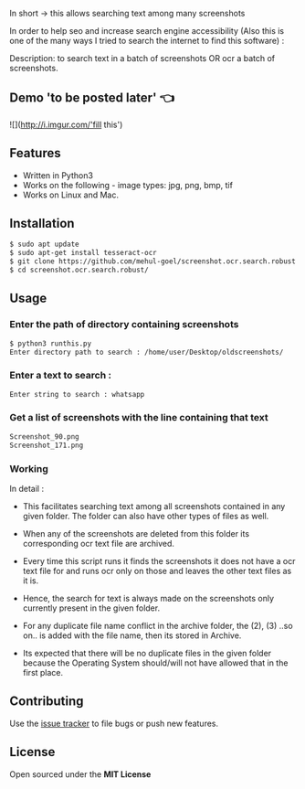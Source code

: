 In short -> this allows searching text among many screenshots   

In order to help seo and increase search engine accessibility (Also this is one of the many ways I tried to search the internet to find this software) :

Description: to search text in a batch of screenshots OR ocr a batch of screenshots.



## Demo  'to be posted later' :point_left:
![](http://i.imgur.com/'fill this')

## Features

- Written in Python3
- Works on the following - image types: jpg, png, bmp, tif
- Works on Linux and Mac.

## Installation

```bash
$ sudo apt update 
$ sudo apt-get install tesseract-ocr
$ git clone https://github.com/mehul-goel/screenshot.ocr.search.robust
$ cd screenshot.ocr.search.robust/
```

## Usage

### Enter the path of directory containing screenshots

```bash
$ python3 runthis.py
Enter directory path to search : /home/user/Desktop/oldscreenshots/
```

### Enter a text to search :

```bash
Enter string to search : whatsapp
```

### Get a list of screenshots with the line containing that text

```bash
Screenshot_90.png 
Screenshot_171.png 
```

### Working

In detail : 
- This facilitates searching text among all screenshots contained in any given folder. The folder can also have other types of files as well. 

- When any of the screenshots are deleted from this folder its corresponding ocr text file are archived.

- Every time this script runs it finds the screenshots it does not have a ocr text file for and runs ocr only on those and leaves the other text files as it is.

- Hence, the search for text is always made on the screenshots only currently present in the given folder.

- For any duplicate file name conflict in the archive folder, the (2), (3) ..so on.. is added with the file name, then its stored in Archive.

- Its expected that there will be no duplicate files in the given folder because the Operating System should/will not have allowed that in the first place.

## Contributing

Use the [issue tracker](https://github.com/mehul-goel/screenshot.ocr.search.robust) to file bugs or push new features.

## License

Open sourced under the **MIT License**
